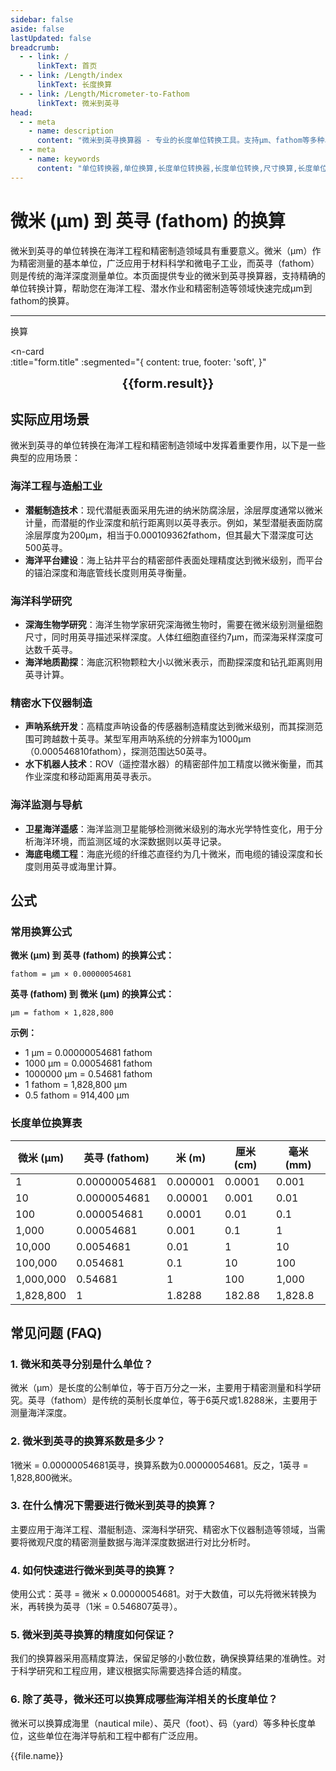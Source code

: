 ```yaml
---
sidebar: false
aside: false
lastUpdated: false
breadcrumb:
  - - link: /
      linkText: 首页
  - - link: /Length/index
      linkText: 长度换算
  - - link: /Length/Micrometer-to-Fathom
      linkText: 微米到英寻
head:
  - - meta
    - name: description
      content: "微米到英寻换算器 - 专业的长度单位转换工具。支持μm、fathom等多种单位换算，提供精确的微米和英寻换算公式及海洋工程应用案例。"
  - - meta
    - name: keywords
      content: "单位转换器,单位换算,长度单位转换器,长度单位转换,尺寸换算,长度单位换算,长度单位换算表,微米,毫米,微米和厘米的换算,一微米,微米和米的换算,um单位,微米的单位,µm,毫米和微米的换算,micron是什么单位,分米单位,微米和米,一微米等于多少毫米,microns,um和mm换算,一毫米等于多少微米,weimi,micrometer,目数,微米的符号,μm和mm换算,微米和毫米的换算,毫米和微米,微米单位,miu,m是什么单位,um是什么单位,μm是什么单位,微米和毫米,μm,um,微米符号"
---
```

# 微米 (μm) 到 英寻 (fathom) 的换算

微米到英寻的单位转换在海洋工程和精密制造领域具有重要意义。微米（μm）作为精密测量的基本单位，广泛应用于材料科学和微电子工业，而英寻（fathom）则是传统的海洋深度测量单位。本页面提供专业的微米到英寻换算器，支持精确的单位转换计算，帮助您在海洋工程、潜水作业和精密制造等领域快速完成μm到fathom的换算。

---
<script setup>
import { onMounted, reactive, inject, ref } from 'vue'
import { NButton, NForm, NFormItem, NInput, NInputNumber, NSelect, NCard, useMessage,NGrid ,NGi } from 'naive-ui'
import { defineClientComponent } from 'vitepress'
import { Length } from '../files';
const seoKey = ['单位转换器','单位换算','长度单位转换器','长度单位转换','尺寸换算','长度单位换算','长度单位换算表','微米','毫米','毫米','微米','微米','纳米','米和微米的换算','微米和厘米的换算','一微米','微米和米的换算','um单位','微米的单位','µm','毫米和微米的换算','micron是什么单位','分米单位','微米和米','一微米等于多少毫米','microns','um和mm换算','一毫米等于多少微米','weimi','micrometer','目数','微米的符号','μm和mm换算','微米和毫米的换算','毫米和微米','微米单位','miu','m是什么单位','um是什么单位','μm是什么单位','微米和毫米','μm','um','微米符号']
const convert = inject('convert')

const form = reactive({
  number: null,
  result: '',
  title:'微米 (μm) 到英寻 (fathom) 的换算',
})

const convertHandler = () => {
  if (form.number !== null && !isNaN(form.number)) {
    const convertedValue = parseFloat(form.number) * 0.00000054681
    form.result = `${form.number}μm = ${convertedValue.toFixed(9)}fathom`
  } else {
    form.result = '请输入有效的数值。'
  }
}
</script>

<n-form size="large" :model="form">
  <n-form-item label="微米 (μm)">
    <n-input-number v-model:value="form.number" placeholder="输入微米" style="width: 100%" />
  </n-form-item>
  <n-form-item>
    <n-button type="info" @click="convertHandler" block>换算</n-button>
  </n-form-item>
</n-form>

<n-card  
  :title="form.title"
  :segmented="{
    content: true,
    footer: 'soft',
  }"
>
  <div  style="text-align:center;font-size:20px;">
    <strong>{{form.result}}</strong>
  </div>
    <template #footer>
    <div>
      <span v-for="item of seoKey">{{item}}，</span>
    </div>
  </template>
</n-card>

## 实际应用场景

微米到英寻的单位转换在海洋工程和精密制造领域中发挥着重要作用，以下是一些典型的应用场景：

### 海洋工程与造船工业
- **潜艇制造技术**：现代潜艇表面采用先进的纳米防腐涂层，涂层厚度通常以微米计量，而潜艇的作业深度和航行距离则以英寻表示。例如，某型潜艇表面防腐涂层厚度为200μm，相当于0.000109362fathom，但其最大下潜深度可达500英寻。
- **海洋平台建设**：海上钻井平台的精密部件表面处理精度达到微米级别，而平台的锚泊深度和海底管线长度则用英寻衡量。

### 海洋科学研究
- **深海生物学研究**：海洋生物学家研究深海微生物时，需要在微米级别测量细胞尺寸，同时用英寻描述采样深度。人体红细胞直径约7μm，而深海采样深度可达数千英寻。
- **海洋地质勘探**：海底沉积物颗粒大小以微米表示，而勘探深度和钻孔距离则用英寻计算。

### 精密水下仪器制造
- **声呐系统开发**：高精度声呐设备的传感器制造精度达到微米级别，而其探测范围可跨越数十英寻。某型军用声呐系统的分辨率为1000μm（0.000546810fathom），探测范围达50英寻。
- **水下机器人技术**：ROV（遥控潜水器）的精密部件加工精度以微米衡量，而其作业深度和移动距离用英寻表示。

### 海洋监测与导航
- **卫星海洋遥感**：海洋监测卫星能够检测微米级别的海水光学特性变化，用于分析海洋环境，而监测区域的水深数据则以英寻记录。
- **海底电缆工程**：海底光缆的纤维芯直径约为几十微米，而电缆的铺设深度和长度则用英寻或海里计算。

## 公式

### 常用换算公式

**微米 (μm) 到 英寻 (fathom) 的换算公式：**

```
fathom = μm × 0.00000054681
```

**英寻 (fathom) 到 微米 (μm) 的换算公式：**

```
μm = fathom × 1,828,800
```

**示例：**
- 1 μm = 0.00000054681 fathom
- 1000 μm = 0.00054681 fathom
- 1000000 μm = 0.54681 fathom
- 1 fathom = 1,828,800 μm
- 0.5 fathom = 914,400 μm

### 长度单位换算表

| 微米 (μm) | 英寻 (fathom) | 米 (m) | 厘米 (cm) | 毫米 (mm) |
|-----------|---------------|---------|-----------|----------|
| 1 | 0.00000054681 | 0.000001 | 0.0001 | 0.001 |
| 10 | 0.0000054681 | 0.00001 | 0.001 | 0.01 |
| 100 | 0.000054681 | 0.0001 | 0.01 | 0.1 |
| 1,000 | 0.00054681 | 0.001 | 0.1 | 1 |
| 10,000 | 0.0054681 | 0.01 | 1 | 10 |
| 100,000 | 0.054681 | 0.1 | 10 | 100 |
| 1,000,000 | 0.54681 | 1 | 100 | 1,000 |
| 1,828,800 | 1 | 1.8288 | 182.88 | 1,828.8 |

## 常见问题 (FAQ)

### 1. 微米和英寻分别是什么单位？
微米（μm）是长度的公制单位，等于百万分之一米，主要用于精密测量和科学研究。英寻（fathom）是传统的英制长度单位，等于6英尺或1.8288米，主要用于测量海洋深度。

### 2. 微米到英寻的换算系数是多少？
1微米 = 0.00000054681英寻，换算系数为0.00000054681。反之，1英寻 = 1,828,800微米。

### 3. 在什么情况下需要进行微米到英寻的换算？
主要应用于海洋工程、潜艇制造、深海科学研究、精密水下仪器制造等领域，当需要将微观尺度的精密测量数据与海洋深度数据进行对比分析时。

### 4. 如何快速进行微米到英寻的换算？
使用公式：英寻 = 微米 × 0.00000054681。对于大数值，可以先将微米转换为米，再转换为英寻（1米 = 0.546807英寻）。

### 5. 微米到英寻换算的精度如何保证？
我们的换算器采用高精度算法，保留足够的小数位数，确保换算结果的准确性。对于科学研究和工程应用，建议根据实际需要选择合适的精度。

### 6. 除了英寻，微米还可以换算成哪些海洋相关的长度单位？
微米可以换算成海里（nautical mile）、英尺（foot）、码（yard）等多种长度单位，这些单位在海洋导航和工程中都有广泛应用。

<n-grid x-gap="12" :cols="2">
  <n-gi v-for="(file, index) in Length" :key="index">
    <n-button
      text
      tag="a"
      :href="file.path"
      type="info"
    >
      {{file.name}}
    </n-button>
  </n-gi>
</n-grid>